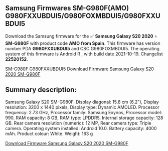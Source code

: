 <h2>Samsung Firmwares SM-G980F(AMO) G980FXXUBDUI5/G980FOXMBDUI5/G980FXXUBDUI5</h2>
Download the Samsung firmware for the ✅ <strong>Samsung Galaxy S20 2020 </strong> ⭐ <strong>SM-G980F</strong> with product code <strong>AMO</strong> <strong> from Spain</strong>. This firmware has version number PDA <strong>G980FXXUBDUI5</strong> and CSC G980FOXMBDUI5. The operating system of this firmware is Android R , with build date 2021-10-19. Changelist <strong>22520152</strong>.


[SM-G980F](https://samfirm.shop/samsung/model/SM-G980F)
[G980FXXUBDUI5](https://samfirm.shop/samsung/pda/G980FXXUBDUI5)
[Download Firmware Samsung Galaxy S20 2020 SM-G980F](https://samfirm.shop/samsung/firmware/467292)
<h2>Summary description:</h2>
<p>Samsung Galaxy S20 SM-G980F. Display diagonal: 15.8 cm (6.2"), Display resolution: 3200 x 1440 pixels, Display type: Dynamic AMOLED. Processor frequency: 2.73 GHz, Processor family: Samsung Exynos, Processor model: 990. RAM capacity: 8 GB, RAM type: LPDDR5, Internal storage capacity: 128 GB. Rear camera resolution (numeric): 12 MP, Rear camera type: Triple camera. Operating system installed: Android 10.0. Battery capacity: 4000 mAh. Product colour: White. Weight: 163 g</p>


[Download Firmware Samsung Galaxy S20 2020 SM-G980F](https://samfirm.shop/samsung/firmware/467292)
